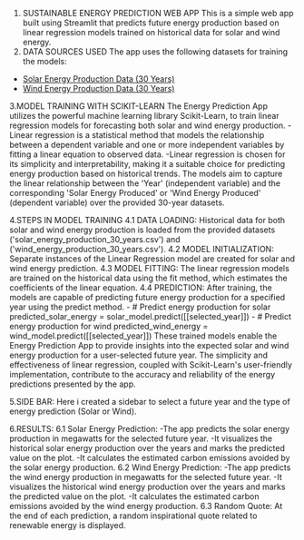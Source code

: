 1. SUSTAINABLE ENERGY PREDICTION WEB APP
   This is a simple web app built using Streamlit that predicts future energy production based on linear regression models trained on historical data for solar and wind energy.
2. DATA SOURCES USED
   The app uses the following datasets for training the models:
- [Solar Energy Production Data (30 Years)](solar_energy_production_30_years.csv)
- [Wind Energy Production Data (30 Years)](wind_energy_production_30_years.csv)
  
3.MODEL TRAINING WITH SCIKIT-LEARN
  The Energy Prediction App utilizes the powerful machine learning library Scikit-Learn, to train linear regression models for forecasting both solar and wind energy production.
  -Linear regression is a statistical method that models the relationship between a dependent variable and one or more independent variables by fitting a linear equation to observed data.
  -Linear regression is chosen for its simplicity and interpretability, making it a suitable choice for predicting energy production based on historical trends.
   The models aim to capture the linear relationship between the 'Year' (independent variable) and the corresponding 'Solar Energy Produced' or 'Wind Energy Produced' (dependent variable) over the provided 30-year datasets.
   
4.STEPS IN MODEL TRAINING
  4.1 DATA LOADING:
      Historical data for both solar and wind energy production is loaded from the provided datasets ('solar_energy_production_30_years.csv') and ('wind_energy_production_30_years.csv').
  4.2 MODEL INITIALIZATION:
      Separate instances of the Linear Regression model are created for solar and wind energy prediction.
  4.3 MODEL FITTING:
      The linear regression models are trained on the historical data using the fit method, which estimates the coefficients of the linear equation.
  4.4 PREDICTION:
      After training, the models are capable of predicting future energy production for a specified year using the predict method.
      - # Predict energy production for solar
        predicted_solar_energy = solar_model.predict([[selected_year]])
      - # Predict energy production for wind
        predicted_wind_energy = wind_model.predict([[selected_year]])
  These trained models enable the Energy Prediction App to provide insights into the expected solar and wind energy production for a user-selected future year.
  The simplicity and effectiveness of linear regression, coupled with Scikit-Learn's user-friendly implementation, contribute to the accuracy and reliability of the energy predictions presented by the app.
  
5.SIDE BAR:
  Here i created a sidebar to select a future year and the type of energy prediction (Solar or Wind).
  
6.RESULTS:
  6.1 Solar Energy Prediction:
      -The app predicts the solar energy production in megawatts for the selected future year.
      -It visualizes the historical solar energy production over the years and marks the predicted value on the plot.
      -It calculates the estimated carbon emissions avoided by the solar energy production.
  6.2 Wind Energy Prediction:
     -The app predicts the wind energy production in megawatts for the selected future year.
     -It visualizes the historical wind energy production over the years and marks the predicted value on the plot.
     -It calculates the estimated carbon emissions avoided by the wind energy production.
  6.3 Random Quote:
      At the end of each prediction, a random inspirational quote related to renewable energy is displayed.

   
